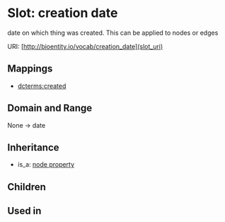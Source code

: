 # Slot: creation date


date on which thing was created. This can be applied to nodes or edges

URI: [http://bioentity.io/vocab/creation_date](slot_uri)
## Mappings

 * [dcterms:created](http://purl.obolibrary.org/obo/dcterms_created)
## Domain and Range

None -> date
## Inheritance

 *  is_a: [node property](node_property.md)
## Children

## Used in

